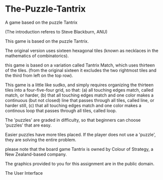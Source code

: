 # The-Puzzle-Tantrix
A game based on the puzzle Tantrix

(The introduction referes to Steve Blackburn, ANU)

This game is based on the puzzle Tantrix. 

The original version uses sixteen hexagonal tiles (known as necklaces in the mathematics of combinatorics). 

this game is based on a variation called Tantrix Match, which uses thirteen of the tiles.
(from the original sixteen it excludes the two rightmost tiles and the third from left on the top row). 

This game is a little like sudko, and simply requires organizing the thirteen tiles into a four-five-four grid, so that: 
(a) all touching edges match, called match, or harder, 
(b) that all touching edges match and one color makes a continuous (but not closed) line that passes through all tiles, called line, or harder still, 
(c) that all touching edges match and one color makes a continous loop that passes through all tiles, called loop.

The 'puzzles' are graded in difficulty, so that beginners can choose 'puzzles' that are easy. 

Easier puzzles have more tiles placed. If the player does not use a 'puzzle', they are solving the entire problem.

please note that the board game Tantrix is owned by Colour of Strategy, a New Zealand-based company. 

The graphics provided to you for this assignment are in the public domain.

The User Interface



